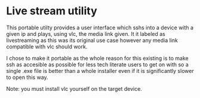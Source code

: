 # Live stream utility

This portable utilty provides a user interface which sshs into a device with a given ip and plays, using vlc, the media link given. It it labeled as livestreaming as this was its original use case however any media link compatible with vlc should work.

I chose to make it portable as the whole reason for this existing is to make ssh as accesible as possible for less tech literate users to get on with so a single .exe file is better than a whole installer even if it is significantly slower to open this way.

Note: you must install vlc yourself on the target device.
